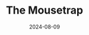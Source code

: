 ---
title: The Mousetrap
Theatre: Amelia Community Theatre
Venue: ACT Main Stage
date: 2024-08-09
closing_date: 2024-08-24
showtimes:
- 2024-08-09 19:30:00
- 2024-08-10 19:30:00
- 2024-08-11 14:00:00
- 2024-08-15 19:30:00
- 2024-08-16 19:30:00
- 2024-08-17 19:30:00
- 2024-08-18 14:00:00
- 2024-08-22 19:30:00
- 2024-08-23 19:30:00
- 2024-08-24 19:30:00
featured_image: 2024-The-Mousetrap.webp
featured_image_alt: Poster for The Mousetrap
featured_image_caption: Poster for The Mousetrap
featured_image_attr: 
featured_image_attr_link: 
playbill:
Website: 
Tickets: https://app.arts-people.com/index.php?actions=25&p=56
show_details: 
cast:
crew:
orchestra:
---